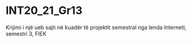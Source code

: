 # INT20_21_Gr13
Krijimi i një ueb sajti në kuadër të projektit semestral nga lenda Interneti, semestri 3, FIEK
